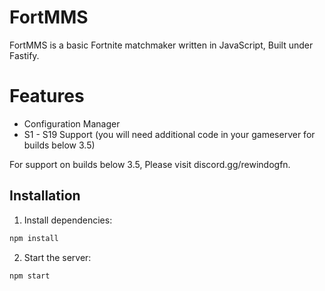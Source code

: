# FortMMS
FortMMS is a basic Fortnite matchmaker written in JavaScript, Built under Fastify.

# Features
- Configuration Manager
- S1 - S19 Support (you will need additional code in your gameserver for builds below 3.5)

For support on builds below 3.5, Please visit discord.gg/rewindogfn.

## Installation
1. Install dependencies:
```bash
npm install
```

2. Start the server:
```bash
npm start
```